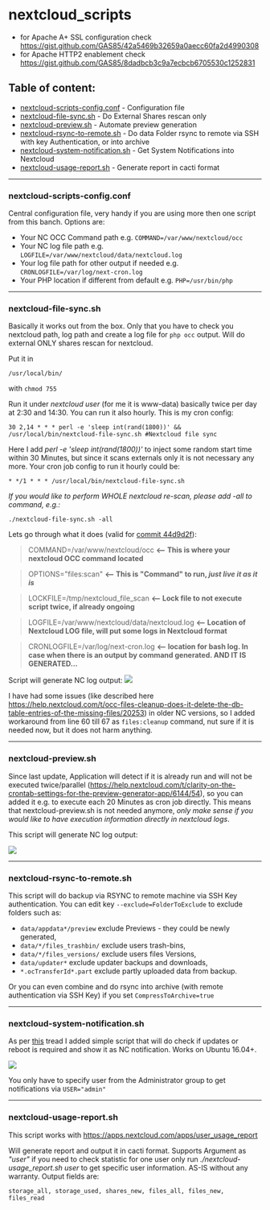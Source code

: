 # nextcloud_scripts

* for Apache A+ SSL configuration check https://gist.github.com/GAS85/42a5469b32659a0aecc60fa2d4990308
* for Apache HTTP2 enablement check https://gist.github.com/GAS85/8dadbcb3c9a7ecbcb6705530c1252831

## Table of content:
- [nextcloud-scripts-config.conf](https://github.com/GAS85/nextcloud_scripts#nextcloud-scripts-configconf) - Configuration file
- [nextcloud-file-sync.sh](https://github.com/GAS85/nextcloud_scripts#nextcloud-file-syncsh) - Do External Shares rescan only
- [nextcloud-preview.sh](https://github.com/GAS85/nextcloud_scripts#nextcloud-previewsh) - Automate preview generation
- [nextcloud-rsync-to-remote.sh](https://github.com/GAS85/nextcloud_scripts#nextcloud-rsync-to-remotesh) - Do data Folder rsync to remote via SSH with key Authentication, or into archive
- [nextcloud-system-notification.sh](https://github.com/GAS85/nextcloud_scripts#nextcloud-system-notificationsh) - Get System Notifications into Nextcloud
- [nextcloud-usage-report.sh](https://github.com/GAS85/nextcloud_scripts#nextcloud-usage-reportsh) - Generate report in cacti format

---

### nextcloud-scripts-config.conf
Central configuration file, very handy if you are using more then one script from this banch. Options are:

- Your NC OCC Command path e.g. `COMMAND=/var/www/nextcloud/occ`
- Your NC log file path e.g. `LOGFILE=/var/www/nextcloud/data/nextcloud.log`
- Your log file path for other output if needed e.g. `CRONLOGFILE=/var/log/next-cron.log`
- Your PHP location if different from default e.g. `PHP=/usr/bin/php`

---

### nextcloud-file-sync.sh
Basically it works out from the box. Only that you have to check you nextcloud path, log path and create a log file for `php occ` output.
Will do external ONLY shares rescan for nextcloud.

Put it in

    /usr/local/bin/

with `chmod 755`

Run it under _nextcloud user_ (for me it is www-data) basically twice per day at 2:30 and 14:30. You can run it also hourly. This is my cron config:

    30 2,14 * * * perl -e 'sleep int(rand(1800))' && /usr/local/bin/nextcloud-file-sync.sh #Nextcloud file sync

Here I add _perl -e 'sleep int(rand(1800))'_ to inject some random start time within 30 Minutes, but since it scans externals only it is not necessary any more. Your cron job config to run it hourly could be:

    * */1 * * * /usr/local/bin/nextcloud-file-sync.sh

_If you would like to perform WHOLE nextcloud re-scan, please add -all to command, e.g.:_

    ./nextcloud-file-sync.sh -all

Lets go through what it does (valid for [commit 44d9d2f](https://github.com/GAS85/nextcloud_scripts/commit/44d9d2ffe1153130560c8039e1299483bc2a36a5)):

> COMMAND=/var/www/nextcloud/occ   **<--  This is where your nextcloud OCC command located**

> OPTIONS="files:scan"   **<--  This is "Command" to run, _just live it as it is_**

> LOCKFILE=/tmp/nextcloud_file_scan   **<--  Lock file to not execute script twice, if already ongoing**

> LOGFILE=/var/www/nextcloud/data/nextcloud.log    **<--  Location of Nextcloud LOG file, will put some logs in Nextcloud format**

> CRONLOGFILE=/var/log/next-cron.log   **<--  location for bash log. In case when there is an output by command generated. AND IT IS GENERATED...**

Script will generate NC log output:
![](https://help.nextcloud.com/uploads/default/original/2X/b/bfc2a6ad6de3d7af5d287776e87ffbcd5d6fcc18.png)

I have had some issues (like described here https://help.nextcloud.com/t/occ-files-cleanup-does-it-delete-the-db-table-entries-of-the-missing-files/20253) in older NC versions, so I added workaround from line 60 till 67 as `files:cleanup` command, nut sure if it is needed now, but it does not harm anything.

---

### nextcloud-preview.sh
Since last update, Application will detect if it is already run and will not be executed twice/parallel (https://help.nextcloud.com/t/clarity-on-the-crontab-settings-for-the-preview-generator-app/6144/54), so you can added it e.g. to execute each 20 Minutes as cron job directly. This means that nextcloud-preview.sh is not needed anymore, _only make sense if you would like to have execution information directly in nextcloud logs_.

This script will generate NC log output:

![](https://help.nextcloud.com/uploads/default/original/2X/7/7a6efcf4700e06457f9bf0eab634eb9f4e012943.png)

---

### nextcloud-rsync-to-remote.sh
This script will do backup via  RSYNC to remote machine via SSH Key authentication. You can edit key `--exclude=FolderToExclude` to exclude folders such as:
 - `data/appdata*/preview` exclude Previews - they could be newly generated,
 - `data/*/files_trashbin/` exclude users trash-bins,
 - `data/*/files_versions/` exclude users files Versions,
 - `data/updater*` exclude updater backups and downloads,
 - `*.ocTransferId*.part` exclude partly uploaded data from backup.

Or you can even combine and do rsync into archive (with remote authentication via SSH Key) if you set `CompressToArchive=true`

---

### nextcloud-system-notification.sh
As per [this](https://help.nextcloud.com/t/howto-get-notifications-for-system-updates/10299) tread I added simple script that will do check if updates or reboot is required and show it as NC notification. Works on Ubuntu 16.04+.

![](https://help.nextcloud.com/uploads/default/original/2X/9/96a5632b82ecdc46251cc4b42cad8be36086b518.png)

You only have to specify user from the Administrator group to get notifications via  `USER="admin"`

---

### nextcloud-usage-report.sh
This script works with https://apps.nextcloud.com/apps/user_usage_report

Will generate report and output it in cacti format. Supports Argument as _"user"_ if you need to check statistic for one user only run _./nextcloud-usage_report.sh user_ to get specific user information.
AS-IS without any warranty. Output fields are:

    storage_all, storage_used, shares_new, files_all, files_new, files_read
